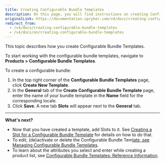 ```yaml
---
title: Creating Configurable Bundle Templates
description: On this page, you will find instructions on creating Configurable Bundle Templates in the Spryker Back Office.
originalLink: https://documentation.spryker.com/v4/docs/creating-configurable-bundle-templates
redirect_from:
  - /v4/docs/creating-configurable-bundle-templates
  - /v4/docs/en/creating-configurable-bundle-templates
---
```


This topic describes how you create Configurable Bundle Templates.

To start working with the configurable bundle templates, navigate to **Products > Configurable Bundle Templates**.

To create a configurable bundle:

1. In the top right corner of the **Configurable Bundle Templates** page, click **Create New Template**.
2. In the **General** tab of the **Create Configurable Bundle Template** page, enter the name of your bundle template in the **Name** field for the corresponding locale.
3. Click **Save**. A new tab **Slots** will appear next to the **General** tab.
***
**What's next?**

* Now that you have created a template, add Slots to it. See [Creating a Slot for a Configurable Bundle Template](https://documentation.spryker.com/v4/docs/managing-configurable-bundle-templates#creating-a-slot-for-a-configurable-bundle-template) for details on how to do that.
* To edit, (de)activate or delete the Configurable Bundle Tem[late, see Managing Configurable Bundle Templates](/docs/scos/user/user-guides/202001.0/back-office-user-guide/products/configurable-bundle-templates/managing-configurable-bundle-templates.html).
* To learn about the attributes you select and enter while creating a product list, see [Configurable Bundle Templates: Reference Information](/docs/scos/user/user-guides/202001.0/back-office-user-guide/products/configurable-bundle-templates/references/configurable-bundle-templates-reference-information.html).
